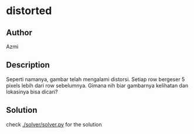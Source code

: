 # distorted
## Author
Azmi

## Description
Seperti namanya, gambar telah mengalami distorsi. Setiap row bergeser 5 pixels lebih dari row sebelumnya. Gimana nih biar gambarnya kelihatan dan lokasinya bisa dicari?

## Solution
check [./solver/solver.py](./solver/solver.py) for the solution
